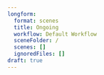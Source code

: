 ```yaml
---
longform:
  format: scenes
  title: Ongoing
  workflow: Default Workflow
  sceneFolder: /
  scenes: []
  ignoredFiles: []
draft: true
---
```

